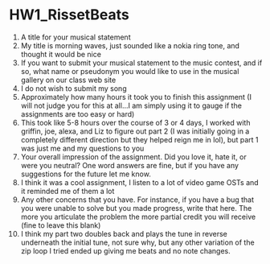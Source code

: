 # HW1_RissetBeats
1.	A title for your musical statement
1.	My title is morning waves, just sounded like a nokia ring tone, and thought it would be nice
2.	If you want to submit your musical statement to the music contest, and if so, what name or pseudonym you would like to use in the musical gallery on our class web site
1.	I do not wish to submit my song
3.	Approximately how many hours it took you to finish this assignment (I will not judge you for this at all...I am simply using it to gauge if the assignments are too easy or hard)
1.	This took like 5-8 hours over the course of 3 or 4 days, I worked with griffin, joe, alexa, and Liz to figure out part 2 (I was initially going in a completely different direction but they helped reign me in lol), but part 1 was just me and my questions to you
4.	Your overall impression of the assignment. Did you love it, hate it, or were you neutral? One word answers are fine, but if you have any suggestions for the future let me know.
1.	I think it was a cool assignment, I listen to a lot of video game OSTs and it reminded me of them a lot
5.	Any other concerns that you have. For instance, if you have a bug that you were unable to solve but you made progress, write that here. The more you articulate the problem the more partial credit you will receive (fine to leave this blank)
1.	I think my part two doubles back and plays the tune in reverse underneath the initial tune, not sure why, but any other variation of the zip loop I tried ended up giving me beats and no note changes.
